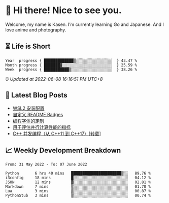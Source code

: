 <h1>👋 Hi there! Nice to see you.</h1>

Welcome, my name is Kasen. I’m currently learning Go and Japanese. And I love anime and photography.


## ⏳ Life is Short

<!-- Start of Time Progress Bar -->
``` text
Year  progress { █████████████▒░░░░░░░░░░░░░░░░  } 43.47 %
Month progress { ███████▓░░░░░░░░░░░░░░░░░░░░░░  } 25.59 %
Week  progress { ███████████▒░░░░░░░░░░░░░░░░░░  } 38.26 %
```

⏰ *Updated at 2022-06-08 16:16:51 PM UTC+8*

<!-- End of Time Progress Bar -->

## 📝 Latest Blog Posts

<!-- BLOG-POST-LIST:START -->
- [WSL2 安装配置](https://blog.imkasen.com/wsl2-config.html)
- [自定义 README Badges](https://blog.imkasen.com/custom-readme-badges.html)
- [编程字体的定制](https://blog.imkasen.com/coding-fonts-configuration.html)
- [用于评估并行计算性能的指标](https://blog.imkasen.com/parallel-performance-metrics.html)
- [C++ 并发编程（从 C++11 到 C++17）[转载]](https://blog.imkasen.com/cpp-concurrency.html)
<!-- BLOG-POST-LIST:END -->

## 📈 Weekly Development Breakdown

<!--START_SECTION:waka-->

```text
From: 31 May 2022 - To: 07 June 2022

Python       6 hrs 40 mins   ██████████████████████▒░░   89.76 %
i3config     18 mins         █░░░░░░░░░░░░░░░░░░░░░░░░   04.12 %
JSON         12 mins         ▓░░░░░░░░░░░░░░░░░░░░░░░░   02.81 %
Markdown     7 mins          ▒░░░░░░░░░░░░░░░░░░░░░░░░   01.70 %
Lua          3 mins          ▒░░░░░░░░░░░░░░░░░░░░░░░░   00.87 %
PythonStub   3 mins          ▒░░░░░░░░░░░░░░░░░░░░░░░░   00.74 %
```

<!--END_SECTION:waka-->
